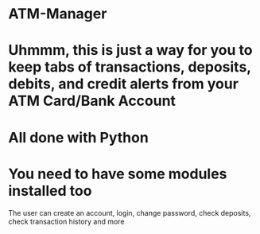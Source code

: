 # ATM-Manager
# Uhmmm, this is just a way for you to keep tabs of transactions, deposits, debits, and credit alerts from your ATM Card/Bank Account
# All done with Python 
# You need to have some modules installed too
 The user can create an account, login, change password, check deposits, check transaction history and more
